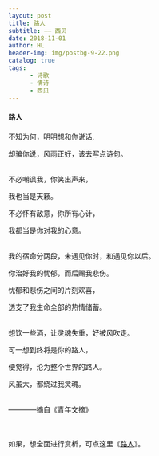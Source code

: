 ```yaml
---
layout: post
title: 路人
subtitle: —— 西贝
date: 2018-11-01
author: HL
header-img: img/postbg-9-22.png
catalog: true
tags:
      - 诗歌
      - 情诗
      - 西贝
---
```


<h4>路人</h4>

不知为何，明明想和你说话,

却骗你说，风雨正好，该去写点诗句。

<br>
不必嘲讽我，你笑出声来，

我也当是天籁。

不必怀有敌意，你所有心计，

我都当是你对我的心意。

<br>
我的宿命分两段，未遇见你时，和遇见你以后。

你治好我的忧郁，而后赐我悲伤。

忧郁和悲伤之间的片刻欢喜，

透支了我生命全部的热情储蓄。

<br>
想饮一些酒，让灵魂失重，好被风吹走。

可一想到终将是你的路人，

便觉得，沦为整个世界的路人。

风虽大，都绕过我灵魂。
<br>
<br>

————摘自《青年文摘》

<br>
<br>
如果，想全面进行赏析，可点这里《<a href="https://www.juzimi.com/article/82818" target="_blank">路人</a>》。
